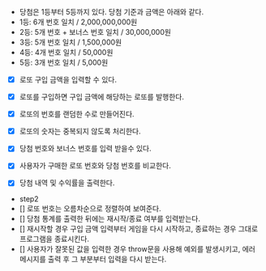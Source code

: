 - 당첨은 1등부터 5등까지 있다. 당첨 기준과 금액은 아래와 같다.
- 1등: 6개 번호 일치 / 2,000,000,000원
- 2등: 5개 번호 + 보너스 번호 일치 / 30,000,000원
- 3등: 5개 번호 일치 / 1,500,000원
- 4등: 4개 번호 일치 / 50,000원
- 5등: 3개 번호 일치 / 5,000원

- [x] 로또 구입 금액을 입력할 수 있다.
- [x] 로또를 구입하면 구입 금액에 해당하는 로또를 발행한다.
- [x] 로또의 번호를 랜덤한 수로 만들어진다.
- [x] 로또의 숫자는 중복되지 않도록 처리한다.
- [x] 당첨 번호와 보너스 번호를 입력 받을수 있다.
- [x] 사용자가 구매한 로또 번호와 당첨 번호를 비교한다.
- [x] 당첨 내역 및 수익률을 출력한다.


- step2
- [] 로또 번호는 오름차순으로 정렬하여 보여준다.
- [] 당첨 통계를 출력한 뒤에는 재시작/종료 여부를 입력받는다.
- [] 재시작할 경우 구입 금액 입력부터 게임을 다시 시작하고, 종료하는 경우 그대로 프로그램을 종료시킨다.
- [] 사용자가 잘못된 값을 입력한 경우 throw문을 사용해 예외를 발생시키고, 에러 메시지를 출력 후 그 부분부터 입력을 다시 받는다.

